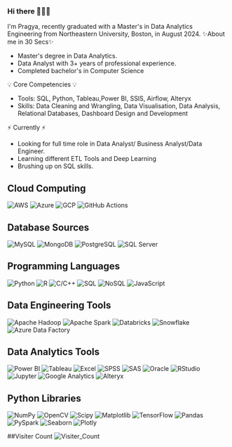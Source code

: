 ### Hi there 🙋🏻‍♀️

I'm Pragya, recently graduated with a Master's in Data Analytics Engineering from Northeastern University, Boston, in August 2024.
✨About me in 30 Secs✨

- Master's degree in Data Analytics.
- Data Analyst with 3+ years of professional experience.
- Completed bachelor's in Computer Science

💡 Core Competencies 💡
- Tools: SQL, Python, Tableau,Power BI, SSIS, Airflow, Alteryx
- Skills: Data Cleaning and Wrangling, Data Visualisation, Data Analysis, Relational Databases, Dashboard Design and Development

⚡️ Currently ⚡️
- Looking for full time role in Data Analyst/ Business Analyst/Data Engineer.
- Learning different ETL Tools and Deep Learning
- Brushing up on SQL skills.

## Cloud Computing

![AWS](https://img.shields.io/badge/-AWS-232F3E?logo=amazon-aws&logoColor=white)
![Azure](https://img.shields.io/badge/-Azure-0078D4?logo=microsoft-azure&logoColor=white)
![GCP](https://img.shields.io/badge/-GCP-4285F4?logo=google-cloud&logoColor=white)
![GitHub Actions](https://img.shields.io/badge/-GitHub_Actions-2088FF?logo=github-actions&logoColor=white)

## Database Sources

![MySQL](https://img.shields.io/badge/-MySQL-4479A1?logo=mysql&logoColor=white)
![MongoDB](https://img.shields.io/badge/-MongoDB-47A248?logo=mongodb&logoColor=white)
![PostgreSQL](https://img.shields.io/badge/-PostgreSQL-336791?logo=postgresql&logoColor=white)
![SQL Server](https://img.shields.io/badge/-SQL_Server-CC2927?logo=microsoft-sql-server&logoColor=white)



## Programming Languages

![Python](https://img.shields.io/badge/-Python-3776AB?logo=python&logoColor=white)
![R](https://img.shields.io/badge/-R-276DC3?logo=r&logoColor=white)
![C/C++](https://img.shields.io/badge/-C/C++-00599C?logo=c&logoColor=white)
![SQL](https://img.shields.io/badge/-SQL-4479A1?logo=mysql&logoColor=white)
![NoSQL](https://img.shields.io/badge/-NoSQL-4DB33D?logo=nosql&logoColor=white)
![JavaScript](https://img.shields.io/badge/-JavaScript-F7DF1E?logo=javascript&logoColor=black)


## Data Engineering Tools

![Apache Hadoop](https://img.shields.io/badge/-Hadoop-66CCFF?logo=apache-hadoop&logoColor=black)
![Apache Spark](https://img.shields.io/badge/-Spark-E25A1C?logo=apache-spark&logoColor=white)
![Databricks](https://img.shields.io/badge/-Databricks-FF3621?logo=databricks&logoColor=white)
![Snowflake](https://img.shields.io/badge/-Snowflake-29B5E8?logo=snowflake&logoColor=white)
![Azure Data Factory](https://img.shields.io/badge/-Azure_Data_Factory-0078D4?logo=microsoft-azure&logoColor=white)

## Data Analytics Tools

![Power BI](https://img.shields.io/badge/-Power_BI-F2C811?logo=power-bi&logoColor=black)
![Tableau](https://img.shields.io/badge/-Tableau-E97627?logo=tableau&logoColor=white)
![Excel](https://img.shields.io/badge/-Excel-217346?logo=microsoft-excel&logoColor=white)
![SPSS](https://img.shields.io/badge/-SPSS-0033A0?logo=spss&logoColor=white)
![SAS](https://img.shields.io/badge/-SAS-1E2B7C?logo=sas&logoColor=white)
![Oracle](https://img.shields.io/badge/-Oracle-F80000?logo=oracle&logoColor=white)
![RStudio](https://img.shields.io/badge/-RStudio-75AADB?logo=rstudio&logoColor=white)
![Jupyter](https://img.shields.io/badge/-Jupyter-F37626?logo=jupyter&logoColor=white)
![Google Analytics](https://img.shields.io/badge/-Google_Analytics-E37400?logo=google-analytics&logoColor=white)
![Alteryx](https://img.shields.io/badge/-Alteryx-0074BF?logo=alteryx&logoColor=white)

## Python Libraries

![NumPy](https://img.shields.io/badge/-NumPy-013243?logo=numpy&logoColor=white)
![OpenCV](https://img.shields.io/badge/-OpenCV-5C3EE8?logo=opencv&logoColor=white)
![Scipy](https://img.shields.io/badge/-Scipy-8CAAE6?logo=scipy&logoColor=white)
![Matplotlib](https://img.shields.io/badge/-Matplotlib-4169E1?logo=matplotlib&logoColor=white)
![TensorFlow](https://img.shields.io/badge/-TensorFlow-FF6F00?logo=tensorflow&logoColor=white)
![Pandas](https://img.shields.io/badge/-Pandas-150458?logo=pandas&logoColor=white)
![PySpark](https://img.shields.io/badge/-PySpark-E25A1C?logo=apache-spark&logoColor=white)
![Seaborn](https://img.shields.io/badge/-Seaborn-3776AB?logo=python&logoColor=white)
![Plotly](https://img.shields.io/badge/-Plotly-3F4F75?logo=plotly&logoColor=white)

##Visiter Count
![Visiter_Count](https://komarev.com/ghpvc/?username=pragya-naruka&color=blue)

